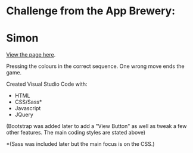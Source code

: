 # Challenge from the App Brewery:

# Simon

[View the page here](https://shadowecco.github.io/portfolio/simon-game-web/).

Pressing the colours in the correct sequence. One wrong move ends the game.

Created  Visual Studio Code with:

- HTML
- CSS/Sass*
- Javascript
- JQuery

(Bootstrap was added later to add a "View Button" as well as tweak a few other features. The main coding styles are stated above)

*(Sass was included later but the main focus is on the CSS.)